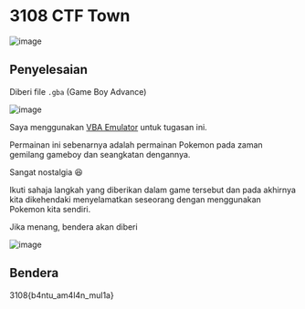# 3108 CTF Town
![image](https://github.com/6D756E6972/3108CTF/assets/129729880/09628ba0-9f8c-468c-8f7e-7cf35a09b5e6)

## Penyelesaian
Diberi file `.gba` (Game Boy Advance)

![image](https://github.com/6D756E6972/3108CTF/assets/129729880/9e6902a8-54f9-4173-877c-0a25892dd6b7)

Saya menggunakan [VBA Emulator](https://www.emulatorgames.net/emulators/gameboy-advance/visualboyadvance-m-64-bit-2-0-2/) untuk tugasan ini.

Permainan ini sebenarnya adalah permainan Pokemon pada zaman gemilang gameboy dan seangkatan dengannya.

Sangat nostalgia 😆

Ikuti sahaja langkah yang diberikan dalam game tersebut dan pada akhirnya kita dikehendaki menyelamatkan seseorang dengan menggunakan Pokemon kita sendiri.

Jika menang, bendera akan diberi

![image](https://github.com/6D756E6972/3108CTF/assets/129729880/c098406d-b5a2-438b-9f1e-5a38bc61666d)

## Bendera
3108{b4ntu_am4l4n_mul1a}
